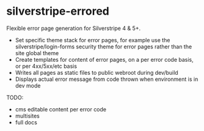 # silverstripe-errored

Flexible error page generation for Silverstripe 4 & 5+.

- Set specific theme stack for error pages, for example use the silverstripe/login-forms security theme for error pages rather than the site global theme
- Create templates for content of error pages, on a per error code basis, or per 4xx/5xx/etc basis
- Writes all pages as static files to public webroot during dev/build
- Displays actual error message from code thrown when environment is in dev mode

TODO:
* cms editable content per error code
* multisites
* full docs

